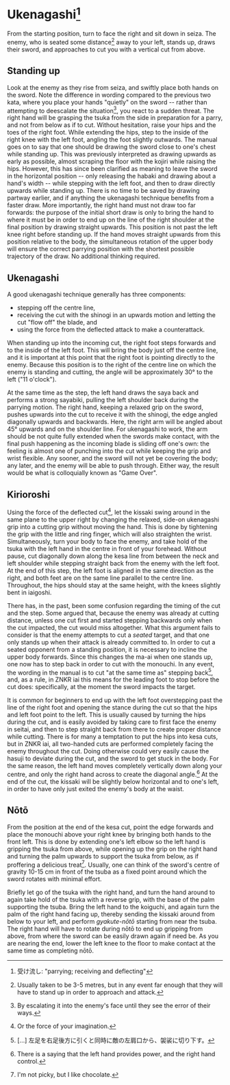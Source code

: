 # Ukenagashi[^1]

From the starting position, turn to face the right and sit down in seiza. The enemy, who is seated some distance[^2] away to your left, stands up, draws their sword, and approaches to cut you with a vertical cut from above.

## Standing up

Look at the enemy as they rise from seiza, and swiftly place both hands on the sword. Note the difference in wording compared to the previous two kata, where you place your hands "quietly" on the sword -- rather than attempting to deescalate the situation[^3], you react to a sudden threat. The right hand will be grasping the tsuka from the side in preparation for a parry, and not from below as if to cut. Without hesitation, raise your hips and the toes of the right foot. While extending the hips, step to the inside of the right knee with the left foot, angling the foot slightly outwards. The manual goes on to say that one should be drawing the sword close to one's chest while standing up. This was previously interpreted as drawing upwards as early as possible, almost scraping the floor with the kojiri while raising the hips. However, this has since been clarified as meaning to leave the sword in the horizontal position -- only releasing the habaki and drawing about a hand's width -- while stepping with the left foot, and then to draw directly upwards while standing up. There is no time to be saved by drawing partway earlier, and if anything the ukenagashi technique benefits from a faster draw. More importantly, the right hand must not draw too far forwards: the purpose of the initial short draw is only to bring the hand to where it must be in order to end up on the line of the right shoulder at the final position by drawing straight upwards. This position is not past the left knee right before standing up. If the hand moves straight upwards from this position relative to the body, the simultaneous rotation of the upper body will ensure the correct parrying position with the shortest possible trajectory of the draw. No additional thinking required.

## Ukenagashi

A good ukenagashi technique generally has three components:

- stepping off the centre line,
- receiving the cut with the shinogi in an upwards motion and letting the cut "flow off" the blade, and
- using the force from the deflected attack to make a counterattack.

When standing up into the incoming cut, the right foot steps forwards and to the inside of the left foot. This will bring the body just off the centre line, and it is important at this point that the right foot is pointing directly to the enemy. Because this position is to the right of the centre line on which the enemy is standing and cutting, the angle will be approximately 30° to the left ("11 o'clock").

At the same time as the step, the left hand draws the saya back and performs a strong sayabiki, pulling the left shoulder back during the parrying motion. The right hand, keeping a relaxed grip on the sword, pushes upwards into the cut to receive it with the shinogi, the edge angled diagonally upwards and backwards. Here, the right arm will be angled about 45° upwards and on the shoulder line. For ukenagashi to work, the arm should be not quite fully extended when the swords make contact, with the final push happening as the incoming blade is sliding off one's own: the feeling is almost one of punching into the cut while keeping the grip and wrist flexible. Any sooner, and the sword will not yet be covering the body; any later, and the enemy will be able to push through. Either way, the result would be what is colloquially known as "Game Over".

## Kirioroshi

Using the force of the deflected cut[^4], let the kissaki swing around in the same plane to the upper right by changing the relaxed, side-on ukenagashi grip into a cutting grip without moving the hand. This is done by tightening the grip with the little and ring finger, which will also straighten the wrist. Simultaneously, turn your body to face the enemy, and take hold of the tsuka with the left hand in the centre in front of your forehead. Without pause, cut diagonally down along the kesa line from between the neck and left shoulder while stepping straight back from the enemy with the left foot. At the end of this step, the left foot is aligned in the same direction as the right, and both feet are on the same line parallel to the centre line. Throughout, the hips should stay at the same height, with the knees slightly bent in iaigoshi.

There has, in the past, been some confusion regarding the timing of the cut and the step. Some argued that, because the enemy was already at cutting distance, unless one cut first and started stepping backwards only when the cut impacted, the cut would miss altogether. What this argument fails to consider is that the enemy attempts to cut a *seated* target, and that one only stands up when their attack is already committed to. In order to cut a seated opponent from a standing position, it is necessary to incline the upper body forwards. Since this changes the ma-ai when one stands up, one now has to step back in order to cut with the monouchi. In any event, the wording in the manual is to cut "at the same time as" stepping back[^5], and, as a rule, in ZNKR iai this means for the leading foot to stop before the cut does: specifically, at the moment the sword impacts the target.

It is common for beginners to end up with the left foot overstepping past the line of the right foot and opening the stance during the cut so that the hips and left foot point to the left. This is usually caused by turning the hips during the cut, and is easily avoided by taking care to first face the enemy in seitai, and then to step straight back from there to create proper distance while cutting. There is for many a temptation to put the hips into kesa cuts, but in ZNKR iai, all two-handed cuts are performed completely facing the enemy throughout the cut. Doing otherwise could very easily cause the hasuji to deviate during the cut, and the sword to get stuck in the body. For the same reason, the left hand moves completely vertically down along your centre, and only the right hand across to create the diagonal angle.[^6] At the end of the cut, the kissaki will be slightly below horizontal and to one's left, in order to have only just exited the enemy's body at the waist.

## Nōtō

From the position at the end of the kesa cut, point the edge forwards and place the monouchi above your right knee by bringing both hands to the front left. This is done by extending one's left elbow so the left hand is gripping the tsuka from above, while opening up the grip on the right hand and turning the palm upwards to support the tsuka from below, as if proffering a delicious treat[^7]. Usually, one can think of the sword's centre of gravity 10-15 cm in front of the tsuba as a fixed point around which the sword rotates with minimal effort.

Briefly let go of the tsuka with the right hand, and turn the hand around to again take hold of the tsuka with a reverse grip, with the base of the palm supporting the tsuba. Bring the left hand to the koiguchi, and again turn the palm of the right hand facing up, thereby sending the kissaki around from below to your left, and perform *gyakute-nōtō* starting from near the tsuba. The right hand will have to rotate during nōtō to end up gripping from above, from where the sword can be easily drawn again if need be. As you are nearing the end, lower the left knee to the floor to make contact at the same time as completing nōtō.


[^1]: 受け流し: "parrying; receiving and deflecting"

[^2]: Usually taken to be 3-5 metres, but in any event far enough that they will have to stand up in order to approach and attack.

[^3]: By escalating it into the enemy's face until they see the error of their ways.

[^4]: Or the force of your imagination.

[^5]: \[...\] 左足を右足後方に引くと同時に敵の左肩口から、袈裟に切り下す。

[^6]: There is a saying that the left hand provides power, and the right hand control.

[^7]: I'm not picky, but I like chocolate.
